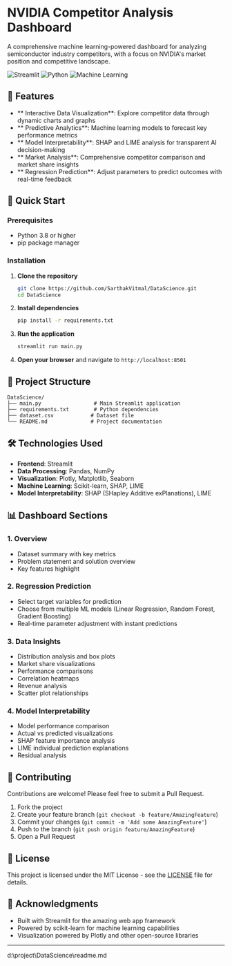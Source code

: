 #  NVIDIA Competitor Analysis Dashboard

A comprehensive machine learning-powered dashboard for analyzing semiconductor industry competitors, with a focus on NVIDIA's market position and competitive landscape.

![Streamlit](https://img.shields.io/badge/Streamlit-FF4B4B?style=for-the-badge&logo=streamlit&logoColor=white)
![Python](https://img.shields.io/badge/Python-3776AB?style=for-the-badge&logo=python&logoColor=white)
![Machine Learning](https://img.shields.io/badge/Machine%20Learning-FF6B6B?style=for-the-badge&logo=scikit-learn&logoColor=white)

## 🌟 Features

- ** Interactive Data Visualization**: Explore competitor data through dynamic charts and graphs
- ** Predictive Analytics**: Machine learning models to forecast key performance metrics
- ** Model Interpretability**: SHAP and LIME analysis for transparent AI decision-making
- ** Market Analysis**: Comprehensive competitor comparison and market share insights
- ** Regression Prediction**: Adjust parameters to predict outcomes with real-time feedback

## 🚀 Quick Start

### Prerequisites

- Python 3.8 or higher
- pip package manager

### Installation

1. **Clone the repository**
   ```bash
   git clone https://github.com/SarthakVitmal/DataScience.git
   cd DataScience
   ```

2. **Install dependencies**
   ```bash
   pip install -r requirements.txt
   ```

3. **Run the application**
   ```bash
   streamlit run main.py
   ```

4. **Open your browser** and navigate to `http://localhost:8501`

## 📁 Project Structure

```
DataScience/
├── main.py                 # Main Streamlit application
├── requirements.txt        # Python dependencies
├── dataset.csv            # Dataset file
└── README.md              # Project documentation
```

## 🛠️ Technologies Used

- **Frontend**: Streamlit
- **Data Processing**: Pandas, NumPy
- **Visualization**: Plotly, Matplotlib, Seaborn
- **Machine Learning**: Scikit-learn, SHAP, LIME
- **Model Interpretability**: SHAP (SHapley Additive exPlanations), LIME

## 📊 Dashboard Sections

### 1. Overview
- Dataset summary with key metrics
- Problem statement and solution overview
- Key features highlight

### 2. Regression Prediction
- Select target variables for prediction
- Choose from multiple ML models (Linear Regression, Random Forest, Gradient Boosting)
- Real-time parameter adjustment with instant predictions

### 3. Data Insights
- Distribution analysis and box plots
- Market share visualizations
- Performance comparisons
- Correlation heatmaps
- Revenue analysis
- Scatter plot relationships

### 4. Model Interpretability
- Model performance comparison
- Actual vs predicted visualizations
- SHAP feature importance analysis
- LIME individual prediction explanations
- Residual analysis

## 🤝 Contributing

Contributions are welcome! Please feel free to submit a Pull Request.

1. Fork the project
2. Create your feature branch (`git checkout -b feature/AmazingFeature`)
3. Commit your changes (`git commit -m 'Add some AmazingFeature'`)
4. Push to the branch (`git push origin feature/AmazingFeature`)
5. Open a Pull Request

## 📝 License

This project is licensed under the MIT License - see the [LICENSE](LICENSE) file for details.

## 🙏 Acknowledgments

- Built with Streamlit for the amazing web app framework
- Powered by scikit-learn for machine learning capabilities
- Visualization powered by Plotly and other open-source libraries

---

<filePath>d:\project\DataScience\readme.md
